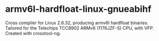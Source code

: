 armv6l-hardfloat-linux-gnueabihf
================================

Cross compiler for Linux 2.6.32, producing armv6l hardfloat binaries. Tailored for the Telechips TCC8902 ARMv6 (1176JZF-S) CPU, with VFP. Created with crosstool-ng.
